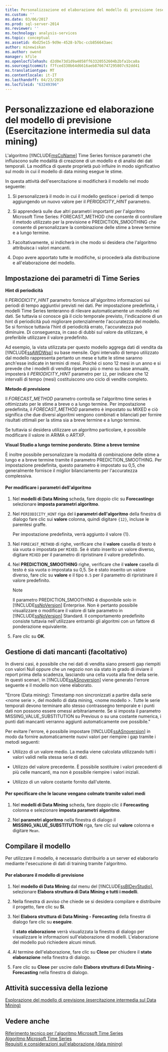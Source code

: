 ```yaml
---
title: Personalizzazione ed elaborazione del modello di previsione (esercitazione intermedia di Data Mining) | Microsoft Docs
ms.custom: ''
ms.date: 03/06/2017
ms.prod: sql-server-2014
ms.reviewer: ''
ms.technology: analysis-services
ms.topic: conceptual
ms.assetid: 4bd25e15-9d9e-4528-b7bc-ccb856643aec
author: minewiskan
ms.author: owend
manager: kfile
ms.openlocfilehash: d2d0e73d1d9a4058ff63320552604b2bfa1bca8a
ms.sourcegitcommit: f7fced330b64d6616aeb8766747295807c92dd41
ms.translationtype: MT
ms.contentlocale: it-IT
ms.lasthandoff: 04/23/2019
ms.locfileid: "63249396"
---
```

# <a name="customizing-and-processing-the-forecasting-model-intermediate-data-mining-tutorial"></a>Personalizzazione ed elaborazione del modello di previsione (Esercitazione intermedia sul data mining)
  L'algoritmo [!INCLUDE[msCoName](../includes/msconame-md.md)] Time Series fornisce parametri che influiscono sulle modalità di creazione di un modello e di analisi dei dati temporali. La modifica di queste proprietà può influire in modo significativo sul modo in cui il modello di data mining esegue le stime.  
  
 In questa attività dell'esercitazione si modificherà il modello nel modo seguente:  
  
1.  Si personalizzerà il modo in cui il modello gestisce i periodi di tempo aggiungendo un nuovo valore per il *PERIODICITY_HINT* parametro.  
  
2.  Si apprenderà sulle due altri parametri importanti per l'algoritmo Microsoft Time Series: FORECAST_METHOD che consente di controllare il metodo utilizzato per la previsione e PREDICTION_SMOOTHING che consente di personalizzare la combinazione delle stime a breve termine e a lungo termine.  
  
3.  Facoltativamente, si indicherà in che modo si desidera che l'algoritmo attribuisca i valori mancanti.  
  
4.  Dopo avere apportato tutte le modifiche, si procederà alla distribuzione e all'elaborazione del modello.  
  
## <a name="setting-time-series-parameters"></a>Impostazione dei parametri di Time Series  
 **Hint di periodicità**  
  
 Il *PERIODICITY_HINT* parametro fornisce all'algoritmo informazioni sui periodi di tempo aggiuntivi previsti nei dati. Per impostazione predefinita, i modelli Time Series tenteranno di rilevare automaticamente un modello nei dati. Se tuttavia si conosce già il ciclo temporale previsto, l'indicazione di un hint di periodicità può migliorare potenzialmente l'accuratezza del modello. Se si fornisce tuttavia l'hint di periodicità errato, l'accuratezza può diminuire. Di conseguenza, in caso di dubbi sul valore da utilizzare, è preferibile utilizzare il valore predefinito.  
  
 Ad esempio, la vista utilizzata per questo modello aggrega dati di vendita da [!INCLUDE[ssAWDWsp](../includes/ssawdwsp-md.md)] su base mensile. Ogni intervallo di tempo utilizzato dal modello rappresenta pertanto un mese e tutte le stime saranno anch'esse indicate in termini di mesi. Poiché ci sono 12 mesi in un anno e si prevede che i modelli di vendita ripetano più o meno su base annuale, imposterà il *PERIODICITY_HINT* parametro per `12`, per indicare che 12 intervalli di tempo (mesi) costituiscono uno ciclo di vendite completo.  
  
 **Metodo di previsione**  
  
 Il *FORECAST_METHOD* parametro controlla se l'algoritmo time series è ottimizzato per le stime a breve o a lungo termine. Per impostazione predefinita, il *FORECAST_METHOD* parametro è impostato su MIXED e ciò significa che due diversi algoritmi vengono combinati e bilanciati per fornire risultati ottimali per la stima sia a breve termine e a lungo termine.  
  
 Se tuttavia si desidera utilizzare un algoritmo particolare, è possibile modificare il valore in ARIMA o ARTXP.  
  
 **Visual Studio a lungo termine ponderato. Stime a breve termine**  
  
 È inoltre possibile personalizzare la modalità di combinazione delle stime a lungo e a breve termine tramite il parametro PREDICTION_SMOOTHING. Per impostazione predefinita, questo parametro è impostato su 0,5, che generalmente fornisce il miglior bilanciamento per l'accuratezza complessiva.  
  
#### <a name="to-change-the-algorithm-parameters"></a>Per modificare i parametri dell'algoritmo  
  
1.  Nel **modelli di Data Mining** scheda, fare doppio clic su **Forecasting**e selezionare **imposta parametri algoritmo**.  
  
2.  Nel `PERIODICITY_HINT` riga del **i parametri dell'algoritmo** della finestra di dialogo fare clic sui **valore** colonna, quindi digitare `{12}`, incluse le parentesi graffe.  
  
     Per impostazione predefinita, verrà aggiunto il valore {1}.  
  
3.  Nel `FORECAST_METHOD` di righe, verificare che il **valore** casella di testo è sia vuota o impostata per `MIXED`. Se è stato inserito un valore diverso, digitare `MIXED` per il parametro di ripristinare il valore predefinito.  
  
4.  Nel **PREDICTION_SMOOTHING** righe, verificare che il **valore** casella di testo è sia vuota o impostata su 0,5. Se è stato inserito un valore diverso, fare clic su **valore** e il tipo `0.5` per il parametro di ripristinare il valore predefinito.  
  
    > [!NOTE]  
    >  Il parametro PREDICTION_SMOOTHING è disponibile solo in [!INCLUDE[ssNoVersion](../includes/ssnoversion-md.md)] Enterprise. Non è pertanto possibile visualizzare o modificare il valore di tale parametro in [!INCLUDE[ssNoVersion](../includes/ssnoversion-md.md)] Standard. Il comportamento predefinito consiste tuttavia nell'utilizzare entrambi gli algoritmi con un fattore di ponderazione equivalente.  
  
5.  Fare clic su **OK**.  
  
## <a name="handling-missing-data-optional"></a>Gestione di dati mancanti (facoltativo)  
 In diversi casi, è possibile che nei dati di vendita siano presenti gap riempiti con valori Null oppure che un negozio non sia stato in grado di inviare il report prima della scadenza, lasciando una cella vuota alla fine della serie. In questi scenari, in [!INCLUDE[ssASnoversion](../includes/ssasnoversion-md.md)] viene generato l'errore seguente e il modello non viene elaborato.  
  
 "Errore (Data mining): Timestamp non sincronizzati a partire dalla serie \<nome serie >, del modello di data mining, \<nome modello >. Tutte le serie temporali devono terminare allo stesso contrassegno temporale e i punti dati non possono essere omessi arbitrariamente. Se si imposta il parametro MISSING_VALUE_SUBSTITUTION su Previous o su una costante numerica, i punti dati mancanti verranno aggiunti automaticamente ove possibile."  
  
 Per evitare l'errore, è possibile impostare [!INCLUDE[ssASnoversion](../includes/ssasnoversion-md.md)] in modo da fornire automaticamente nuovi valori per riempire i gap tramite i metodi seguenti:  
  
-   Utilizzo di un valore medio. La media viene calcolata utilizzando tutti i valori validi nella stessa serie di dati.  
  
-   Utilizzo del valore precedente. È possibile sostituire i valori precedenti di più celle mancanti, ma non è possibile riempire i valori iniziali.  
  
-   Utilizzo di un valore costante fornito dall'utente.  
  
#### <a name="to-specify-that-gaps-be-filled-by-averaging-values"></a>Per specificare che le lacune vengano colmate tramite valori medi  
  
1.  Nel **modelli di Data Mining** scheda, fare doppio clic il **Forecasting** colonna e selezionare **imposta parametri algoritmo**.  
  
2.  Nel **parametri algoritmo** nella finestra di dialogo il **MISSING_VALUE_SUBSTITUTION** riga, fare clic sul **valore** colonna e digitare `Mean`.  
  
## <a name="build-the-model"></a>Compilare il modello  
 Per utilizzare il modello, è necessario distribuirlo a un server ed elaborarlo mediante l'esecuzione di dati di training tramite l'algoritmo.  
  
#### <a name="to-process-the-forecasting-model"></a>Per elaborare il modello di previsione  
  
1.  Nel **modello di Data Mining** dal menu del [!INCLUDE[ssBIDevStudio](../includes/ssbidevstudio-md.md)], selezionare **Elabora struttura di Data Mining e tutti i modelli**.  
  
2.  Nella finestra di avviso che chiede se si desidera compilare e distribuire il progetto, fare clic su **Sì**.  
  
3.  Nel **Elabora struttura di Data Mining - Forecasting** della finestra di dialogo fare clic su **eseguire**.  
  
     Il **stato elaborazione** verrà visualizzata la finestra di dialogo per visualizzare le informazioni sull'elaborazione di modelli. L'elaborazione del modello può richiedere alcuni minuti.  
  
4.  Al termine dell'elaborazione, fare clic su **Close** per chiudere il **stato elaborazione** nella finestra di dialogo.  
  
5.  Fare clic su **Close** per uscire dalle **Elabora struttura di Data Mining - Forecasting** nella finestra di dialogo.  
  
## <a name="next-task-in-lesson"></a>Attività successiva della lezione  
 [Esplorazione del modello di previsione &#40;esercitazione intermedia sul Data Mining&#41;](../../2014/tutorials/exploring-the-forecasting-model-intermediate-data-mining-tutorial.md)  
  
## <a name="see-also"></a>Vedere anche  
 [Riferimento tecnico per l'algoritmo Microsoft Time Series](../../2014/analysis-services/data-mining/microsoft-time-series-algorithm-technical-reference.md)   
 [Algoritmo Microsoft Time Series](../../2014/analysis-services/data-mining/microsoft-time-series-algorithm.md)   
 [Requisiti e considerazioni sull'elaborazione &#40;data mining&#41;](../../2014/analysis-services/data-mining/processing-requirements-and-considerations-data-mining.md)  
  
  
